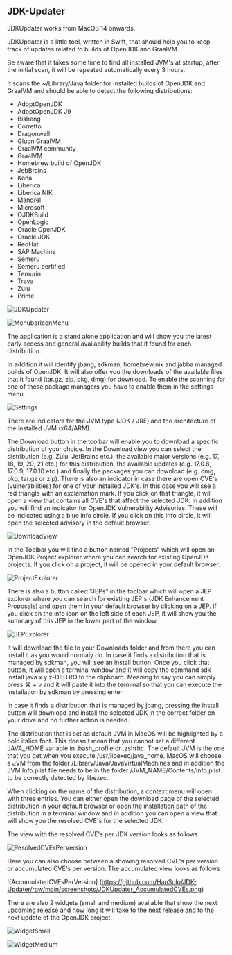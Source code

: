 ## JDK-Updater

JDKUpdater works from MacOS 14 onwards.

JDKUpdater is a little tool, written in Swift, that should help you to keep track
of updates related to builds of OpenJDK and GraalVM.

Be aware that it takes some time to find all installed JVM's at startup, after the
initial scan, it will be repeated automatically every 3 hours.

It scans the ~/Library/Java folder for installed builds of OpenJDK and GraalVM and
should be able to detect the following distributions:

- AdoptOpenJDK
- AdoptOpenJDK J9
- Bisheng
- Corretto
- Dragonwell
- Gluon GraalVM
- GraalVM community
- GraalVM
- Homebrew build of OpenJDK
- JebBrains
- Kona
- Liberica
- Liberica NIK
- Mandrel
- Microsoft
- OJDKBuild
- OpenLogic
- Oracle OpenJDK
- Oracle JDK
- RedHat
- SAP Machine
- Semeru
- Semeru certified
- Temurin
- Trava
- Zulu
- Prime


![JDKUpdater](https://github.com/HanSolo/JDK-Updater/raw/main/screenshots/JDKUpdater.png)

![MenubarIconMenu](https://github.com/HanSolo/JDK-Updater/raw/main/screenshots/JDKUpdater_MenuBar.png)

The application is a stand alone application and will show you the latest early access and
general availability builds that it found for each distribution.

In addition it will identify jbang, sdkman, homebrew,nix and jabba managed builds of OpenJDK.
It will also offer you the downloads of the available files that it found (tar.gz, zip, pkg, dmg) for
download. To enable the scanning for one of these package managers you have to enable them in the
settings menu.

![Settings](https://github.com/HanSolo/JDK-Updater/raw/main/screenshots/JDKUpdater_Settings.png)

There are indicators for the JVM type (JDK / JRE) and the architecture of the installed JVM (x64/ARM).

The Download button in the toolbar will enable you to download a specific distribution of your choice.
In the Download view you can select the distribution (e.g. Zulu, JetBrains etc.), the available major 
versions (e.g. 17, 18, 19, 20, 21 etc.) for this distribution, the available updates (e.g. 17.0.8, 17.0.9, 17.0.10 etc.) 
and finally the packages you can download (e.g. dmg, pkg, tar.gz or zip).
There is also an indicator in case there are open CVE's (vulnerabilities) for one of your installed JDK's. In this
case you will see a red triangle with an exclamation mark. If you click on that triangle, it will open a view that
contains all CVE's that affect the selected JDK.
In addition you will find an indicator for OpenJDK Vulnerability Advisories. These will be indicated using a blue info
circle. If you click on this info circle, it will open the selected advisory in the default browser.

![DownloadView](https://github.com/HanSolo/JDK-Updater/raw/main/screenshots/JDKUpdater_Download.png)

In the Toolbar you will find a button named "Projects" which will open an OpenJDK Project explorer where
you can search for existing OpenJDK projects. If you click on a project, it will be opened in your default
browser.

![ProjectExplorer](https://github.com/HanSolo/JDK-Updater/raw/main/screenshots/JDKUpdater_ProjectExplorer.png)

There is also a button called "JEPs" in the toolbar which will open a JEP explorer where you can search for
existing JEP's (JDK Enhancement Proposals) and open them in your default browser by clicking on a JEP.
If you click on the info icon on the left side of each JEP, it will show you the summary of this JEP in the
lower part of the window.

![JEPExplorer](https://github.com/HanSolo/JDK-Updater/raw/main/screenshots/JDKUpdater_JEPExplorer.png)

It will download the file to your Downloads folder and from there you can install it as you would normaly do.
In case it finds a distribution that is managed by sdkman, you will see an install button.
Once you click that button, it will open a terminal window and it will copy the command sdk install java x.y.z-DISTRO
to the clipboard. Meaning to say you can simply press ⌘ + v and it will paste it into the terminal so that you can
execute the installation by sdkman by pressing enter.

In case it finds a distribution that is managed by jbang, pressing the install button will download and install the
selected JDK in the correct folder on your drive and no further action is needed.

The distribution that is set as default JVM in MacOS will be highlighted by a bold italics font. This doesn't mean that
you cannot set a different JAVA_HOME variable in .bash_profile or .zshrhc. The default JVM is the one that you get when you
execute /usr/libexec/java_home.
MacOS will choose a JVM from the folder /Library/Java/JavaVirtualMachines and in addition the JVM Info.plist file needs
to be in the folder /JVM_NAME/Contents/Info.plist to be correctly detected by libexec. 

When clicking on the name of the distribution, a context menu will open with three entries. You can either open the
download page of the selected distribution in your default browser or open the installation path of the distribution 
in a terminal window and in addition you can open a view that will show you the resolved CVE's for the selected JDK.

The view with the resolved CVE's per JDK version looks as follows

![ResolvedCVEsPerVersion](https://github.com/HanSolo/JDK-Updater/raw/main/screenshots/JDKUpdater_ResolvedCvesPerVersion.png)

Here you can also choose between a showing resolved CVE's per version or accumulated CVE's per version. The accumulated view
looks as follows

![AccumulatedCVEsPerVersion] (https://github.com/HanSolo/JDK-Updater/raw/main/screenshots/JDKUpdater_AccumulatedCVEs.png)

There are also 2 widgets (small and medium) available that show the next upcoming release and how long it will take
to the next release and to the next update of the OpenJDK project.

![WidgetSmall](https://github.com/HanSolo/JDK-Updater/raw/main/screenshots/JDKUpdater_Widget_Small.png)

![WidgetMedium](https://github.com/HanSolo/JDK-Updater/raw/main/screenshots/JDKUpdater_Widget_Medium.png)
